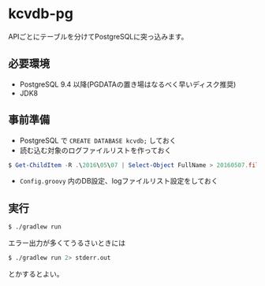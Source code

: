 # kcvdb-pg

APIごとにテーブルを分けてPostgreSQLに突っ込みます。

## 必要環境

- PostgreSQL 9.4 以降(PGDATAの置き場はなるべく早いディスク推奨)
- JDK8

## 事前準備

- PostgreSQL で `CREATE DATABASE kcvdb;` しておく
- 読む込む対象のログファイルリストを作っておく
```ps1
$ Get-ChildItem -R .\2016\05\07 | Select-Object FullName > 20160507.filelist.txt
```
- `Config.groovy` 内のDB設定、logファイルリスト設定をしておく

## 実行

```sh
$ ./gradlew run
```

エラー出力が多くてうるさいときには

```sh
$ ./gradlew run 2> stderr.out
```

とかするとよい。
